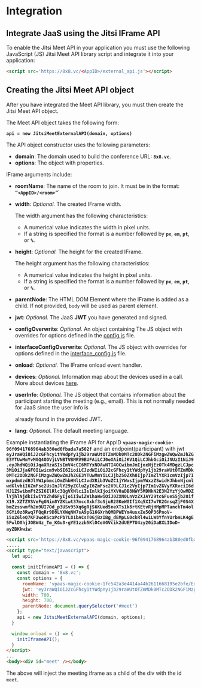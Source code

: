 # Integration

## Integrate JaaS using the Jitsi IFrame API

To enable the Jitsi Meet API in your application you must use the following JavaScript (JS) Jitsi Meet API library script and integrate it into your application:

```html
<script src='https://8x8.vc/<AppID>/external_api.js'></script>
```

## Creating the Jitsi Meet API object

After you have integrated the Meet API library, you must then create the Jitsi Meet API object.

The Meet API object takes the following form:

**`api = new JitsiMeetExternalAPI(domain, options)`**

The API object constructor uses the following parameters:

* **domain**: The domain used to build the conference URL: **`8x8.vc`**.
* **options**: The object with properties.

IFrame arguments include:

* **roomName**: The name of the room to join. It must be in the format: **`“<AppID>/<room>”`**`
* **width**: *Optional.* The created IFrame width.
  
  The width argument has the following characteristics:
  
  * A numerical value indicates the width in pixel units.
  * If a string is specified the format is a number followed by **`px`**, **`em`**, **`pt`**, or **`%`**.

* **height**: *Optional.* The height for the created IFrame.
  
  The height argument has the following characteristics:
  
  * A numerical value indicates the height in pixel units.
  * If a string is specified the format is a number followed by **`px`**, **`em`**, **`pt`**, or **`%`**.

* **parentNode**: The HTML DOM Element where the IFrame is added as a child. If not provided, `body` will be used as parent element.
* **jwt**: *Optional.* The JaaS **JWT** you have generated and signed.
* **configOverwrite**: *Optional.* An object containing The JS object with overrides for options defined in the [config.js](https://github.com/jitsi/jitsi-meet/blob/master/config.js) file.
* **interfaceConfigOverwrite**: *Optional.* The JS object with overrides for options defined in the [interface_config.js](https://github.com/jitsi/jitsi-meet/blob/master/interface_config.js) file.
* **onload**: *Optional.* The IFrame onload event handler.
* **devices**: *Optional.* Information map about the devices used in a call. More about devices [here](/jaas/docs/jaas-prefs-devices).
* **userInfo**: *Optional.* The JS object that contains information about the participant starting the meeting (e.g., email). This is not normally needed for JaaS since the user info is  
  
  already found in the provided JWT.

* **lang**: *Optional*. The default meeting language.

Example instantiating the iFrame API for AppID **`vpaas-magic-cookie-96f0941768964ab380ed0fbada7a502f`** and an endpoint(participant) with jwt **`eyJraWQiOiJ2cGFhcy1tYWdpYy1jb29raWUtOTZmMDk0MTc2ODk2NGFiMzgwZWQwZmJhZGE3YTUwMmYvMGQ4ODVjLVNBTVBMRV9BUFAiLCJ0eXAiOiJKV1QiLCJhbGciOiJSUzI1NiJ9.eyJhdWQiOiJqaXRzaSIsImV4cCI6MTYxNDAwNTI4OCwibmJmIjoxNjEzOTk4MDgzLCJpc3MiOiJjaGF0Iiwicm9vbSI6IioiLCJzdWIiOiJ2cGFhcy1tYWdpYy1jb29raWUtOTZmMDk0MTc2ODk2NGFiMzgwZWQwZmJhZGE3YTUwMmYiLCJjb250ZXh0Ijp7ImZlYXR1cmVzIjp7ImxpdmVzdHJlYW1pbmciOmZhbHNlLCJvdXRib3VuZC1jYWxsIjpmYWxzZSwidHJhbnNjcmlwdGlvbiI6ZmFsc2UsInJlY29yZGluZyI6ZmFsc2V9LCJ1c2VyIjp7Im1vZGVyYXRvciI6dHJ1ZSwibmFtZSI6IlRlc3QgVXNlciIsImlkIjoiYXV0aDB8NWY5MDNkN2E3N2YzYjQwMDZlYjhlNjdkIiwiYXZhdGFyIjoiIiwiZW1haWwiOiJ0ZXN0LnVzZXJAY29tcGFueS5jb20ifX19.XZTZVSVeFgGNim8YZKLwt37mcc8xkf3oSjuR28KeW8If1Xq5XI7w7K2GnsqZjF0S4XbmZzsswmfh2m9UI7Od_p3USv95Xq6gRjS6KUed5neXTs1k8rtKEtvRjHMpMPTanckTm4ol8GYi0z8Rwq7FQqRr9D8LYXWqNW7sA9pG16GXrhQMBPWEYm4usxZe5QP36PnoV-15xZ6leQ7KF3woRScxPcPb7L81bACsT0GjBzIBg_dEMpLG0ckRl4w1LW8YfnYUrbmLK4gE5FwlD8hjJOBW4z_Tm_KGu8-gYE1zzb5KlOCeVGVcik2dUEP7U4zy20iDaBXLIDoD-ayZBKkwiw`**:

```html
<script src='https://8x8.vc/vpaas-magic-cookie-96f0941768964ab380ed0fbada7a502f/external_api.js'></script>
.....
<script type="text/javascript">
  let api;

  const initIframeAPI = () => {
    const domain = '8x8.vc';
    const options = {
      roomName: 'vpaas-magic-cookie-1fc542a3e4414a44b2611668195e2bfe/ExampleRoom',
      jwt: 'eyJraWQiOiJ2cGFhcy1tYWdpYy1jb29raWUtOTZmMDk0MTc2ODk2NGFiMzgwZWQwZmJhZGE3YTUwMmYvMGQ4ODVjLVNBTVBMRV9BUFAiLCJ0eXAiOiJKV1QiLCJhbGciOiJSUzI1NiJ9.eyJhdWQiOiJqaXRzaSIsImV4cCI6MTYxNDAwNTI4OCwibmJmIjoxNjEzOTk4MDgzLCJpc3MiOiJjaGF0Iiwicm9vbSI6IioiLCJzdWIiOiJ2cGFhcy1tYWdpYy1jb29raWUtOTZmMDk0MTc2ODk2NGFiMzgwZWQwZmJhZGE3YTUwMmYiLCJjb250ZXh0Ijp7ImZlYXR1cmVzIjp7ImxpdmVzdHJlYW1pbmciOmZhbHNlLCJvdXRib3VuZC1jYWxsIjpmYWxzZSwidHJhbnNjcmlwdGlvbiI6ZmFsc2UsInJlY29yZGluZyI6ZmFsc2V9LCJ1c2VyIjp7Im1vZGVyYXRvciI6dHJ1ZSwibmFtZSI6IlRlc3QgVXNlciIsImlkIjoiYXV0aDB8NWY5MDNkN2E3N2YzYjQwMDZlYjhlNjdkIiwiYXZhdGFyIjoiIiwiZW1haWwiOiJ0ZXN0LnVzZXJAY29tcGFueS5jb20ifX19.XZTZVSVeFgGNim8YZKLwt37mcc8xkf3oSjuR28KeW8If1Xq5XI7w7K2GnsqZjF0S4XbmZzsswmfh2m9UI7Od_p3USv95Xq6gRjS6KUed5neXTs1k8rtKEtvRjHMpMPTanckTm4ol8GYi0z8Rwq7FQqRr9D8LYXWqNW7sA9pG16GXrhQMBPWEYm4usxZe5QP36PnoV-15xZ6leQ7KF3woRScxPcPb7L81bACsT0GjBzIBg_dEMpLG0ckRl4w1LW8YfnYUrbmLK4gE5FwlD8hjJOBW4z_Tm_KGu8-gYE1zzb5KlOCeVGVcik2dUEP7U4zy20iDaBXLIDoD-ayZBKkwiw',
      width: 700,
      height: 700,
      parentNode: document.querySelector('#meet')
    };
    api = new JitsiMeetExternalAPI(domain, options);
  }

  window.onload = () => {
    initIframeAPI();
  }
</script>
...
<body><div id="meet" /></body>

```

The above will inject the meeting iframe as a child of the div with the id `meet`.
